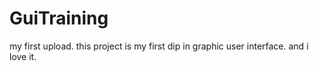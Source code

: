 # GuiTraining
my first upload. this project is my first dip in graphic user interface. and i love it.

